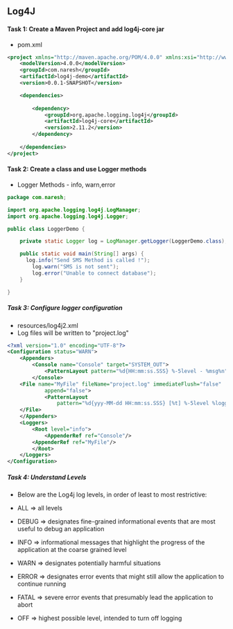 ## Log4J

#### Task 1: Create a Maven Project and add log4j-core jar

* pom.xml
```xml
<project xmlns="http://maven.apache.org/POM/4.0.0" xmlns:xsi="http://www.w3.org/2001/XMLSchema-instance" xsi:schemaLocation="http://maven.apache.org/POM/4.0.0 https://maven.apache.org/xsd/maven-4.0.0.xsd">
	<modelVersion>4.0.0</modelVersion>
	<groupId>com.naresh</groupId>
	<artifactId>log4j-demo</artifactId>
	<version>0.0.1-SNAPSHOT</version>

	<dependencies>
  
		<dependency>
			<groupId>org.apache.logging.log4j</groupId>
			<artifactId>log4j-core</artifactId>
			<version>2.11.2</version>
		</dependency>
    
	</dependencies>
</project>
```

#### Task 2: Create a class and use Logger methods

* Logger Methods - info, warn,error

```java
package com.naresh;

import org.apache.logging.log4j.LogManager;
import org.apache.logging.log4j.Logger;

public class LoggerDemo {

	private static Logger log = LogManager.getLogger(LoggerDemo.class);

	public static void main(String[] args) {
	  log.info("Send SMS Method is called !");
		log.warn("SMS is not sent");
		log.error("Unable to connect database");
	}

}
```

##### Task 3: Configure logger configuration
* resources/log4j2.xml
* Log files will be written to "project.log" 
```xml
<?xml version="1.0" encoding="UTF-8"?>
<Configuration status="WARN">
    <Appenders>
        <Console name="Console" target="SYSTEM_OUT">
            <PatternLayout pattern="%d{HH:mm:ss.SSS} %-5level - %msg%n"/>
        </Console>
	<File name="MyFile" fileName="project.log" immediateFlush="false"
			append="false">
			<PatternLayout
				pattern="%d{yyy-MM-dd HH:mm:ss.SSS} [%t] %-5level %logger{36} - %msg%n" />
	</File>
    </Appenders>
    <Loggers>
        <Root level="info">
            <AppenderRef ref="Console"/>
	    <AppenderRef ref="MyFile"/>
        </Root>
    </Loggers>
</Configuration>
```

##### Task 4: Understand Levels

* Below are the Log4j log levels, in order of least to most restrictive:

* ALL => all levels
* DEBUG => designates fine-grained informational events that are most useful to debug an application
* INFO => informational messages that highlight the progress of the application at the coarse grained level
* WARN => designates potentially harmful situations
* ERROR => designates error events that might still allow the application to continue running
* FATAL => severe error events that presumably lead the application to abort
* OFF => highest possible level, intended to turn off logging

